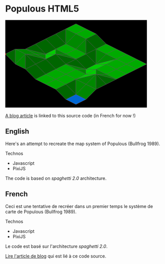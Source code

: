 # Populous HTML5

![](./readme/3d-iso.png)

[A blog article](https://jcguinez.fr/fr/99-mechanics/mecaniques-de-jeu/populous-terrain/) is linked to this source code (in French for now !)

## English

Here's an attempt to recreate the map system of Populous (Bullfrog 1989).

Technos

- Javascript
- PixiJS

The code is based on _spaghetti 2.0_ architecture.

## French

Ceci est une tentative de recréer dans un premier temps le système de carte de Populous (Bullfrog 1989).

Technos

- Javascript
- PixiJS

Le code est basé sur l'architecture _spaghetti 2.0_.

[Lire l'article de blog](https://jcguinez.fr/fr/99-mechanics/mecaniques-de-jeu/populous-terrain/) qui est lié à ce code source.
